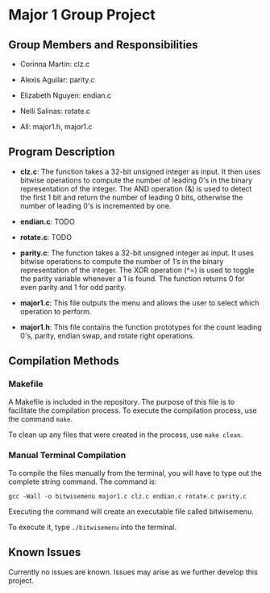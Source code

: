 # Major 1 Group Project

## Group Members and Responsibilities

- Corinna Martin: clz.c

- Alexis Aguilar: parity.c

- Elizabeth Nguyen: endian.c

- Nelli Salinas: rotate.c

- All: major1.h, major1.c

## Program Description

- **clz.c**: The function takes a 32-bit unsigned integer as input. It then uses bitwise operations to compute the number of leading 0's in the binary representation of the integer. The AND operation (&) is used to detect the first 1 bit and return the number of leading 0 bits, otherwise the number of leading 0's is incremented by one.

- **endian.c**: TODO

- **rotate.c**: TODO

- **parity.c**: The function takes a 32-bit unsigned integer as input. It uses bitwise operations to compute the number of 1’s in the binary representation of the integer. The XOR operation (^=) is used to toggle the parity variable whenever a 1 is found. The function returns 0 for even parity and 1 for odd parity.

- **major1.c**: This file outputs the menu and allows the user to select which operation to perform.

- **major1.h**: This file contains the function prototypes for the count leading 0's, parity, endian swap, and rotate right operations.

## Compilation Methods

### Makefile

A Makefile is included in the repository. The purpose of this file is to facilitate the compilation process. To execute the compilation process, use the command `make`.

To clean up any files that were created in the process, use `make clean`.

### Manual Terminal Compilation

To compile the files manually from the terminal, you will have to type out the complete string command. The command is:

`gcc -Wall -o bitwisemenu major1.c clz.c endian.c rotate.c parity.c`

Executing the command will create an executable file called bitwisemenu.

To execute it, type `./bitwisemenu` into the terminal.

## Known Issues

Currently no issues are known. Issues may arise as we further develop this project.
